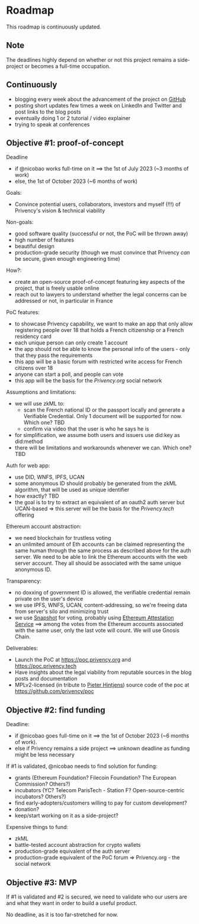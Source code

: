 # Roadmap

This roadmap is continuously updated.

## Note

The deadlines highly depend on whether or not this project remains a side-project or becomes a full-time occupation.

## Continuously

- blogging every week about the advancement of the project on [GitHub](https://github.com/privency/weekly-updates)
- posting short updates few times a week on LinkedIn and Twitter and post links to the blog posts
- eventually doing 1 or 2 tutorial / video explainer
- trying to speak at conferences

## Objective #1: proof-of-concept

Deadline
- if @nicobao works full-time on it ==> the 1st of July 2023 (~3 months of work)
- else, the 1st of October 2023 (~6 months of work)

Goals:
- Convince potential users, collaborators, investors and myself (!!!) of Privency's vision & technical viability

Non-goals:
- good software quality (successful or not, the PoC will be thrown away)
- high number of features
- beautiful design
- production-grade security (though we must convince that Privency *can* be secure, given enough engineering time)

How?:
- create an open-source proof-of-concept featuring key aspects of the project, that is freely usable online
- reach out to lawyers to understand whether the legal concerns can be addressed or not, in particular in France

PoC features:
- to showcase Privency capability, we want to make an app that only allow registering people over 18 that holds a French citizenship or a French residency card
- each unique person can only create 1 account
- the app should not be able to know the personal info of the users - only that they pass the requirements
- this app will be a basic forum with restricted write access for French citizens over 18
- anyone can start a poll, and people can vote
- this app will be the basis for the _Privency.org_ social network

Assumptions and limitations:
- we will use zkML to:
	- scan the French national ID or the passport locally and generate a Verifiable Credential. Only 1 document will be supported for now. Which one? TBD
	- confirm via video that the user is who he says he is
- for simplification, we assume both users and issuers use did:key as did:method
- there will be limitations and workarounds whenever we can. Which one? TBD

Auth for web app:
- use DID, WNFS, IPFS, UCAN
- some anonymous ID should probably be generated from the zkML algorithm, that will be used as unique identifier
- how exactly? TBD
- the goal is to try to extract an equivalent of an oauth2 auth server but UCAN-based => this server will be the basis for the _Privency.tech_ offering

Ethereum account abstraction:
- we need blockchain for trustless voting
- an unlimited amount of Eth accounts can be claimed representing the same human through the same process as described above for the auth server. We need to be able to link the Ethereum accounts with the web server account. They all should be associated with the same unique anonymous ID.

Transparency:
- no doxxing of government ID is allowed, the verifiable credential remain private on the user's device
- we use IPFS, WNFS, UCAN, content-addressing, so we're freeing data from server's silo and minimizing trust
- we use [Snapshot](https://docs.snapshot.org/) for voting, probably using [Ethereum Attestation Service](https://attest.sh/) ==> among the votes from the Ethereum accounts associated with the same user, only the last vote will count. We will use Gnosis Chain.

Deliverables:
- Launch the PoC at https://poc.privency.org and https://poc.privency.tech
- Have insights about the legal viability from reputable sources in the blog posts and documentation
- MPLv2-licensed (in tribute to [Pieter Hintjens](http://hintjens.com/)) source code of the poc at https://github.com/privency/poc

## Objective #2: find funding

Deadline:
- if @nicobao goes full-time on it ==> the 1st of October 2023 (~6 months of work).
- else if Privency remains a side project ==> unknown deadline as funding might be less necessary

If #1 is validated, @nicobao needs to find solution for funding:
- grants (Ethereum Foundation? Filecoin Foundation? The European Commission? Others?)
- incubators (YC? Telecom ParisTech - Station F? Open-source-centric incubators? Others?)
- find early-adopters/customers willing to pay for custom development?
- donation?
- keep/start working on it as a side-project?

Expensive things to fund:
- zkML
- battle-tested account abstraction for crypto wallets 
- production-grade equivalent of the auth server
- production-grade equivalent of the PoC forum => Privency.org - the social network

## Objective #3: MVP

If #1 is validated and #2 is secured, we need to validate who our users are and what they want in order to build a useful product. 

No deadline, as it is too far-stretched for now.
